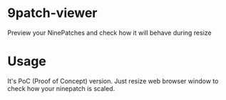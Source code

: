 # 9patch-viewer
Preview your NinePatches and check how it will behave during resize

# Usage
It's PoC (Proof of Concept) version. Just resize web browser window to check how your ninepatch is scaled.